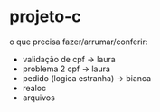 # projeto-c
o que precisa fazer/arrumar/conferir:
- validação de cpf -> laura
- problema 2 cpf -> laura
- pedido (logica estranha) -> bianca
- realoc
- arquivos
